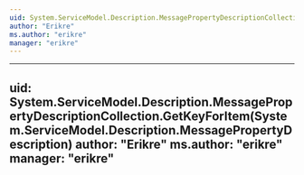 ```yaml
---
uid: System.ServiceModel.Description.MessagePropertyDescriptionCollection
author: "Erikre"
ms.author: "erikre"
manager: "erikre"
---
```


---
uid: System.ServiceModel.Description.MessagePropertyDescriptionCollection.GetKeyForItem(System.ServiceModel.Description.MessagePropertyDescription)
author: "Erikre"
ms.author: "erikre"
manager: "erikre"
---
